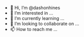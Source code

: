 - 👋 Hi, I’m @dashonhines
- 👀 I’m interested in ...
- 🌱 I’m currently learning ...
- 💞️ I’m looking to collaborate on ...
- 📫 How to reach me ...

<!---
dashonhines/dashonhines is a ✨ special ✨ repository because its `README.md` (this file) appears on your GitHub profile.
You can click the Preview link to take a look at your changes.
--->
